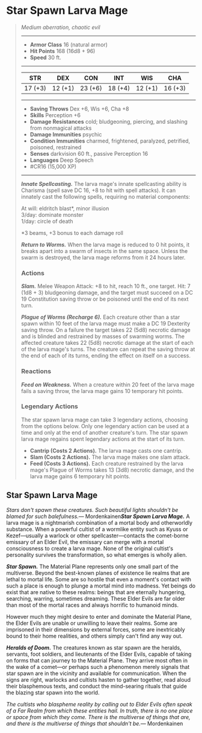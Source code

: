 # Star Spawn Larva Mage
>*Medium aberration, chaotic evil*
>___
>- **Armor Class** 16 (natural armor)
>- **Hit Points** 168 (16d8 + 96)
>- **Speed** 30 ft.
>___
>|STR|DEX|CON|INT|WIS|CHA|
>|:---:|:---:|:---:|:---:|:---:|:---:|
>|17 (+3)|12 (+1)|23 (+6)|18 (+4)|12 (+1)|16 (+3)|
>___
>- **Saving Throws** Dex +6, Wis +6, Cha +8
>- **Skills** Perception +6
>- **Damage Resistances** cold; bludgeoning, piercing, and slashing from nonmagical attacks
>- **Damage Immunities** psychic
>- **Condition Immunities** charmed, frightened, paralyzed, petrified, poisoned, restrained
>- **Senses** darkvision 60 ft., passive Perception 16
>- **Languages** Deep Speech
>- #CR16 (15,000 XP)
>___
>***Innate Spellcasting.*** The larva mage's innate spellcasting ability is Charisma (spell save DC 16, +8 to hit with spell attacks). It can innately cast the following spells, requiring no material components:  
>
>At will: eldritch blast*, minor illusion  
>3/day: dominate monster  
>1/day: circle of death  
>
>*3 beams, +3 bonus to each damage roll  
>
>***Return to Worms.*** When the larva mage is reduced to 0 hit points, it breaks apart into a swarm of insects in the same space. Unless the swarm is destroyed, the larva mage reforms from it 24 hours later.  
>
>### Actions
>***Slam.*** Melee Weapon Attack: +8 to hit, reach 10 ft., one target. Hit: 7 (1d8 + 3) bludgeoning damage, and the target must succeed on a DC 19 Constitution saving throw or be poisoned until the end of its next turn.  
>
>***Plague of Worms (Recharge 6).*** Each creature other than a star spawn within 10 feet of the larva mage must make a DC 19 Dexterity saving throw. On a failure the target takes 22 (5d8) necrotic damage and is blinded and restrained by masses of swarming worms. The affected creature takes 22 (5d8) necrotic damage at the start of each of the larva mage's turns. The creature can repeat the saving throw at the end of each of its turns, ending the effect on itself on a success.  
>
>### Reactions
>***Feed on Weakness.*** When a creature within 20 feet of the larva mage fails a saving throw, the larva mage gains 10 temporary hit points.  
>
>### Legendary Actions
>The star spawn larva mage can take 3 legendary actions, choosing from the options below. Only one legendary action can be used at a time and only at the end of another creature's turn. The star spawn larva mage regains spent legendary actions at the start of its turn.
>
>- **Cantrip (Costs 2 Actions).** The larva mage casts one cantrip.
>- **Slam (Costs 2 Actions).** The larva mage makes one slam attack.
>- **Feed (Costs 3 Actions).** Each creature restrained by the larva mage's Plague of Worms takes 13 (3d8) necrotic damage, and the larva mage gains 6 temporary hit points.

## Star Spawn Larva Mage

*Stars don't spawn these creatures. Such beautiful lights shouldn't be blamed for such balefulness.*— Mordenkainen***Star Spawn Larva Mage.*** A larva mage is a nightmarish combination of a mortal body and otherworldly substance. When a powerful cultist of a wormlike entity such as Kyuss or Kezef—usually a warlock or other spellcaster—contacts the comet-borne emissary of an Elder Evil, the emissary can merge with a mortal consciousness to create a larva mage. None of the original cultist's personality survives the transformation, so what emerges is wholly alien.

***Star Spawn.*** The Material Plane represents only one small part of the multiverse. Beyond the best-known planes of existence lie realms that are lethal to mortal life. Some are so hostile that even a moment's contact with such a place is enough to plunge a mortal mind into madness. Yet beings do exist that are native to these realms: beings that are eternally hungering, searching, warring, sometimes dreaming. These Elder Evils are far older than most of the mortal races and always horrific to humanoid minds.

However much they might desire to enter and dominate the Material Plane, the Elder Evils are unable or unwilling to leave their realms. Some are imprisoned in their dimensions by external forces, some are inextricably bound to their home realities, and others simply can't find any way out.

***Heralds of Doom.*** The creatures known as star spawn are the heralds, servants, foot soldiers, and lieutenants of the Elder Evils, capable of taking on forms that can journey to the Material Plane. They arrive most often in the wake of a comet—or perhaps such a phenomenon merely signals that star spawn are in the vicinity and available for communication. When the signs are right, warlocks and cultists hasten to gather together, read aloud their blasphemous texts, and conduct the mind-searing rituals that guide the blazing star spawn into the world.

*The cultists who blaspheme reality by calling out to Elder Evils often speak of a Far Realm from which these entities hail. In truth, there is no one place or space from which they come. There is the multiverse of things that are, and there is the multiverse of things that shouldn't be.*— Mordenkainen